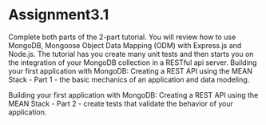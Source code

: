 # Assignment3.1
Complete both parts of the 2-part tutorial.  You will review how to use MongoDB, Mongoose Object Data Mapping (ODM) with Express.js and Node.js. 
The tutorial has you create many unit tests and then starts you on the integration of your MongoDB collection in a RESTful api server.
Building your first application with MongoDB: Creating a REST API using the MEAN Stack - Part 1  - the basic mechanics of an application and data modeling.

Building your first application with MongoDB: Creating a REST API using the MEAN Stack - Part 2  - create tests that validate the behavior of your application.

